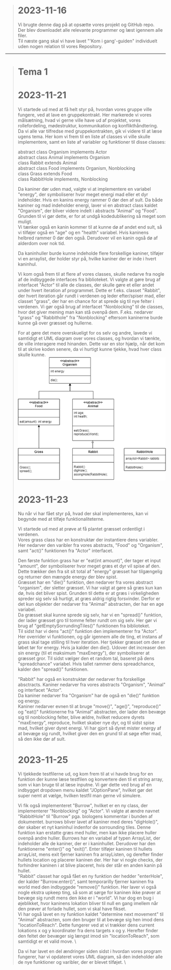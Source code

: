 ># 2023-11-16
> Vi brugte denne dag på at opsætte vores projekt og GitHub repo.\
> Der blev downloadet alle relevante programmer og læst igennem alle filer.\
> Til næste gang skal vi have lavet "'Kom i gang'-guiden"
> individuelt uden nogen relation til vores Repository.
---

># Tema 1
># 2023-11-21
> Vi startede ud med at få helt styr på, hvordan vores gruppe ville fungere, ved at lave en gruppekontrakt. Her markerede vi vores målsætning, hvad vi gerne ville have ud af projektet, vores rollefordeling, mødestruktur, kommunikation og konflikthåndtering. \
> Da vi alle var tilfredse med gruppekontrakten, gik vi videre til at læse ugens tema. Her kom vi frem til en liste af classes vi ville skulle implementere, samt en liste af variabler og funktioner til disse classes: 
>
> abstract class Organism implements Actor \
> abstract class Animal implements Organism \
> class Rabbit extends Animal \
> abstract class Food implements Organism, Nonblocking \
> class Grass extends Food \
> class RabbitHole implements, Nonblocking 
>
> Da kaniner dør uden mad, valgte vi at implementere en variabel "energy", der symboliserer hvor meget energi mad eller et dyr indeholder. Hvis en kanins energy rammer 0 dør den af sult. Da både kaniner og mad indeholder energi, laver vi en abstract class kaldet "Organism", der bliver videre indelt i abstracts "Animal" og "Food". Grunden til vi gør dette, er for at undgå kodedublikering så meget som muligt. \
> Vi tænker også en kanin kommer til at kunne dø af andet end sult, så vi tilføjer også en "age" og en "health" variabel. Hvis kaninens helbred rammer 0 dør den også. Derudover vil en kanin også dø af alderdom over nok tid. 
>
> Da kaninhuller burde kunne indeholde flere forskellige kaniner, tilføjer vi en arraylist<Rabbit>, der holder styr på, hvilke kaniner der er inde i hvert kaninhul.
>
> Vi kom også frem til at flere af vores classes, skulle nedarve fra nogle af de indbyggede interfaces fra biblioteket. Vi valgte at gøre brug af interfacet "Actor" til alle de classes, der skulle gøre et eller andet under hvert iteration af programmet. Dette er f.eks. classet "Rabbit", der hvert iteration går rundt i verdenen og leder efter/spiser mad, eller classet "grass", der har en chance for at sprede sig til nye felter i verdenen. Vi gør også brug af interfacet "Nonblocking" til de classes, hvor det giver mening man kan stå ovenpå dem. F.eks. nedarver "grass" og "Rabbithole" fra "Nonblocking" eftersom kaninerne burde kunne gå over græsset og hullerne.
>
> For at gøre det mere overskueligt for os selv og andre, lavede vi samtidigt et UML diagram over vores classes, og hvordan vi tænkte, de ville interagere med hinanden. Dette var en stor hjælp, når det kom til at skrive koden senere, da vi hurtigt kunne tjekke, hvad hver class skulle kunne. \
> ![Image](https://github.com/Sif-DJ/TheGathering/blob/main/Meta/magicV1.drawio.png) 
>
># 2023-11-23
> Nu når vi har fået styr på, hvad der skal implementeres, kan vi begynde med at tilføje funktionaliteterne.
>
> Vi startede ud med at prøve at få plantet græsset ordentligt i verdenen. \
> Vores grass class har en konstruktør der instantiere dens variabler. Her nedarver den varibler fra vores abstracts, "Food" og "Organism", samt "act()" funktionen fra "Actor" interfacet.
>
> Den første funktion grass har er "eat(int amount)", der tager et input "amount", der symboliserer hvor meget græs et dyr vil spise af den. Dette trækker den fra sit sit total af "energy" græsset har tilgængelig og returner den mængde energy der blev spist. \
> Græsset har en "die()" funktion, den nedarver fra vores abstract "organism", der sletter græsset. Vi har valgt at gøre så græs kun kan dø, hvis det bliver spist. Grunden til dette er at græs i virkeligheden spreder sig selv så hurtigt, at græs aldrig rigtig forsvinder. Derfor er det kun objekter der nedarver fra "Animal" abstracten, der har en age variabel. \
> Da græsset skal kunne sprede sig selv, har vi en "spread()" funktion, der lader græsset gro til tomme felter rundt om sig selv. Her gør vi brug af "getEmptySorrundingTiles()" funktionen fra biblioteket. \
> Til sidst har vi dens "act()" funktion den implementerer fra "Actor". Her overrider vi funktionen, og går igennem alle de ting, et instans af grass skal tage stilling til hver iteration. Her tjekker græsset om den er løbet tør for energy. Hvis ja kalder den die(). Udover det increaser den sin energy (til et maksimum "maxEnergy"), der symboliserer at græsset gror. Til sidst vælger den et random tal, baseret på dens "spreadchance" variabel. Hvis tallet rammer dens spreadchance, kalder den "spread()" funktionen.
>
> "Rabbit" har også en konstruktør der nedarver fra forskellige absctracts. Kaniner nedarver fra vores abstracts "Organism", "Animal" og interfacet "Actor". \
> Da kaniner nedarver fra "Organism" har de også en "die()" funktion og energy. \
> Kaniner nedarver evnen til at bruge "move()", "age()", "reproduce()" og "eat()" funktionerne fra "Animal" abstracten, der lader den bevæge sig til nonblocking felter, blive ældre, hvilket reducere dyrets "maxEnergy", reproduce, hvilket skaber nye dyr, og til sidst spise mad, hvilket giver dyret energi. Vi har gjort så dyret mister energy af at bevæge sig rundt, hvilket giver den en grund til at søge efter mad, så den ikke dør af sult. 
> 
># 2023-11-25
> Vi tjekkede testfilerne ud, og kom frem til at vi havde brug for en funktion der kunne læse testfilen og konvertere den til et string array, som vi kan bruge til at læse inputne. Vi gør dette ved brug af en indbygget dropdown menu kaldet "JOptionPane", hvilket gør det super nemt at vælge, hvilken testfil man gerne vil simulere.
>
> Vi fik også implementeret "Burrow", hvilket er en ny class, der implementerer "Nonblocking" og "Actor". Vi valgte at ændre navnet "RabbitHole" til "Burrow" pga. biologens kommentar i bunden af dokumentet. burrows bliver lavet af kaniner med deres "digHole()", der skaber et nyt kaninhul indenfor de sorrounding tiles. Denne funktion kan erstatte græs med huller, men kan ikke placere huller ovenpå andre huller. Burrows har en variabel af typen ArrayList, der indeholder alle de kaniner, der er i kaninhullet. Derudover har den funktionerne "enter()" og "exit()". Enter tilføjer kaninen til hullets arrayList, mens exit fjerner kaninen fra arrayListen, og derefter finder hullets location og placerer kaninen der. Her har vi nogle checks, der forhindrer kaninen i at blive placeret, hvis der står en anden kanin på hullet. \
> "Rabbit" classet har også fået en ny funktion der hedder "enterHole", der kalder "Burrow.enter()", samt temporarilly fjerner kaninen fra world med den indbyggede "remove()" funktion. Her laver vi også nogle ekstra upkeep ting, så som at sørge for kaninen ikke prøver at bevæge sig rundt mens den ikke er i "world". Vi har dog en bug i øjeblikket, hvor kaninens lokation bliver til null en gang imellem når den prøver at forlade hullet, som vi skal have fikset. \
> Vi har også lavet en ny funktion kaldet "determine next movement" til "Animal" abstracten, som den bruger til at bevæge sig hen imod dens "locationToReach". Dette fungerer ved at vi trækker dens current lokations x og y koordinater fra dens targets x og y. Herefter finder den feltet der bevæger sig længst imod sin "locationToReach", som samtidigt er et valid move. \
>
> Da vi har lavet en del ændringer siden sidst i hvordan vores program fungerer, har vi opdateret vores UML diagram, så den indeholder alle de nye funktioner og varibler, der er blevet tilføjet. \
